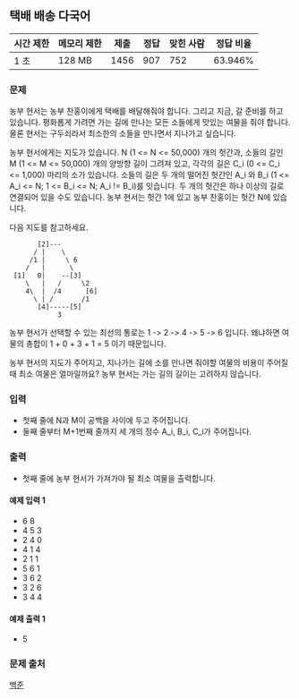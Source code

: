 ## 택배 배송 다국어
 
|시간 제한|	메모리 제한|	제출|	정답|	맞힌 사람|	정답 비율|
|---|---|---|---|---|---|
|1 초|	128 MB|	1456|	907|	752|	63.946%|

### 문제
농부 현서는 농부 찬홍이에게 택배를 배달해줘야 합니다. 그리고 지금, 갈 준비를 하고 있습니다. 평화롭게 가려면 가는 길에 만나는 모든 소들에게 맛있는 여물을 줘야 합니다. 물론 현서는 구두쇠라서 최소한의 소들을 만나면서 지나가고 싶습니다.

농부 현서에게는 지도가 있습니다. N (1 <= N <= 50,000) 개의 헛간과, 소들의 길인 M (1 <= M <= 50,000) 개의 양방향 길이 그려져 있고, 각각의 길은 C_i (0 <= C_i <= 1,000) 마리의 소가 있습니다. 소들의 길은 두 개의 떨어진 헛간인 A_i 와 B_i (1 <= A_i <= N; 1 <= B_i <= N; A_i != B_i)를 잇습니다. 두 개의 헛간은 하나 이상의 길로 연결되어 있을 수도 있습니다. 농부 현서는 헛간 1에 있고 농부 찬홍이는 헛간 N에 있습니다.

다음 지도를 참고하세요.

           [2]---
          / |    \
         /1 |     \ 6
        /   |      \
     [1]   0|    --[3]
        \   |   /     \2
        4\  |  /4      [6]
          \ | /       /1
           [4]-----[5] 
                3  
농부 현서가 선택할 수 있는 최선의 통로는 1 -> 2 -> 4 -> 5 -> 6 입니다. 왜냐하면 여물의 총합이 1 + 0 + 3 + 1 = 5 이기 때문입니다.

농부 현서의 지도가 주어지고, 지나가는 길에 소를 만나면 줘야할 여물의 비용이 주어질 때 최소 여물은 얼마일까요? 농부 현서는 가는 길의 길이는 고려하지 않습니다.

### 입력
- 첫째 줄에 N과 M이 공백을 사이에 두고 주어집니다.
- 둘째 줄부터 M+1번째 줄까지 세 개의 정수 A_i, B_i, C_i가 주어집니다.

### 출력
- 첫째 줄에 농부 현서가 가져가야 될 최소 여물을 출력합니다.

#### 예제 입력 1 
- 6 8
- 4 5 3
- 2 4 0
- 4 1 4
- 2 1 1
- 5 6 1
- 3 6 2
- 3 2 6
- 3 4 4
#### 예제 출력 1 
- 5

### 문제 출처
[백준](https://www.acmicpc.net/problem/5972)